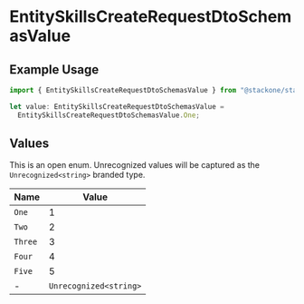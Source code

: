 # EntitySkillsCreateRequestDtoSchemasValue

## Example Usage

```typescript
import { EntitySkillsCreateRequestDtoSchemasValue } from "@stackone/stackone-client-ts/sdk/models/shared";

let value: EntitySkillsCreateRequestDtoSchemasValue =
  EntitySkillsCreateRequestDtoSchemasValue.One;
```

## Values

This is an open enum. Unrecognized values will be captured as the `Unrecognized<string>` branded type.

| Name                   | Value                  |
| ---------------------- | ---------------------- |
| `One`                  | 1                      |
| `Two`                  | 2                      |
| `Three`                | 3                      |
| `Four`                 | 4                      |
| `Five`                 | 5                      |
| -                      | `Unrecognized<string>` |